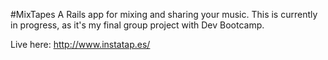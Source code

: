 #MixTapes
A Rails app for mixing and sharing your music. This is currently in progress, as it's my final group project with Dev Bootcamp.

Live here: http://www.instatap.es/